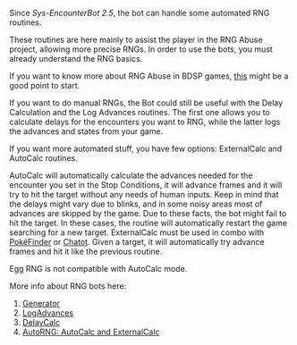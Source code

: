 Since _Sys-EncounterBot 2.5_, the bot can handle some automated RNG routines.


These routines are here mainly to assist the player in the RNG Abuse project, allowing more precise RNGs.
In order to use the bots, you must already understand the RNG basics.

If you want to know more about RNG Abuse in BDSP games, [this](https://github.com/zaksabeast/PokemonRNGGuides/tree/rough-drafts/guides/Brilland%20Diamond%20annd%20Shining%20Pearl) might be a good point to start.


If you want to do manual RNGs, the Bot could still be useful with the Delay Calculation and the Log Advances routines.
The first one allows you to calculate delays for the encounters you want to RNG, while the latter logs the advances and states from your game.


If you want more automated stuff, you have few options: ExternalCalc and AutoCalc routines.

AutoCalc will automatically calculate the advances needed for the encounter you set in the Stop Conditions, it will advance frames and it will try to hit the target without any needs of human inputs. Keep in mind that the delays might vary due to blinks, and in some noisy areas most of advances are skipped by the game. Due to these facts, the bot might fail to hit the target. In these cases, the routine will automatically restart the game searching for a new target.
ExternalCalc must be used in combo with [PokéFinder](https://github.com/Admiral-Fish/PokeFinder/releases) or [Chatot](https://chatot.pokemonrng.com/#/bdsp). Given a target, it will automatically try advance frames and hit it like the previous routine.

Egg RNG is not compatible with AutoCalc mode.

More info about RNG bots here:

1. [Generator](https://github.com/Manu098vm/Sys-EncounterBot.NET/wiki/Generator)
1. [LogAdvances](https://github.com/Manu098vm/Sys-EncounterBot.NET/wiki/logadvances)
1. [DelayCalc](https://github.com/Manu098vm/Sys-EncounterBot.NET/wiki/DelayCalc)
1. [AutoRNG: AutoCalc and ExternalCalc](https://github.com/Manu098vm/Sys-EncounterBot.NET/wiki/AutoRNG)